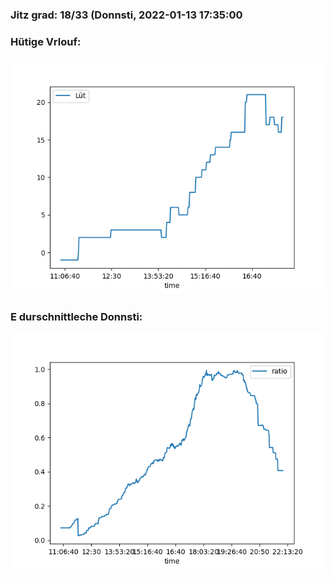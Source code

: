 ### Jitz grad: 18/33 (Donnsti, 2022-01-13 17:35:00

### Hütige Vrlouf:
![Graph](Today.png)

### E durschnittleche Donnsti:
![Graph](Donnsti.png)